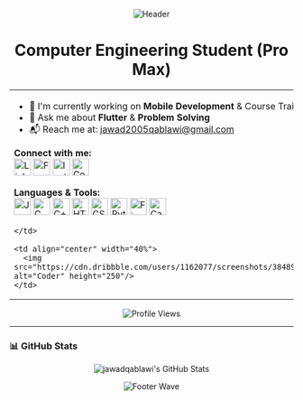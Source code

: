 <p align="center">
  <img 
    src="https://capsule-render.vercel.app/api?type=waving&height=290&color=gradient&text=Hi%20,%20I'm%20Jawad%20Qablawi👋🏻&section=header&textBg=false&fontSize=0&animation=fadeIn&reversal=false&fontAlign=50&fontAlignY=41" 
    alt="Header" 
  />
</p>

<h1 align="center">Computer Engineering Student (Pro Max)</h1>

<table align="center">
  <tr>
    <td valign="top" width="60%">
      
- 🚀 I'm currently working on **Mobile Development** & Course Trainer  
- 🧠 Ask me about **Flutter** & **Problem Solving**  
- 📬 Reach me at: [jawad2005qablawi@gmail.com](mailto:jawad2005qablawi@gmail.com)

<p align="left">
  <b>Connect with me:</b><br/>
  <a href="https://linkedin.com/in/jawadqablawi"><img src="https://raw.githubusercontent.com/rahuldkjain/github-profile-readme-generator/master/src/images/icons/Social/linked-in-alt.svg" alt="LinkedIn" height="30" /></a>
  <a href="https://fb.com/jawad.qablawi.94"><img src="https://raw.githubusercontent.com/rahuldkjain/github-profile-readme-generator/master/src/images/icons/Social/facebook.svg" alt="Facebook" height="30" /></a>
  <a href="https://instagram.com/jawad.qablawi"><img src="https://raw.githubusercontent.com/rahuldkjain/github-profile-readme-generator/master/src/images/icons/Social/instagram.svg" alt="Instagram" height="30" /></a>
  <a href="https://codeforces.com/profile/jawad_qablawi"><img src="https://raw.githubusercontent.com/rahuldkjain/github-profile-readme-generator/master/src/images/icons/Social/codeforces.svg" alt="Codeforces" height="30" /></a>
</p>

<p><b>Languages & Tools:</b><br/>
  <img src="https://cdn.jsdelivr.net/gh/devicons/devicon/icons/java/java-original.svg" alt="Java" height="30" />
  <img src="https://cdn.jsdelivr.net/gh/devicons/devicon/icons/c/c-original.svg" alt="C" height="30" />
  <img src="https://cdn.jsdelivr.net/gh/devicons/devicon/icons/cplusplus/cplusplus-original.svg" alt="C++" height="30" />
  <img src="https://cdn.jsdelivr.net/gh/devicons/devicon/icons/html5/html5-original.svg" alt="HTML5" height="30" />
  <img src="https://cdn.jsdelivr.net/gh/devicons/devicon/icons/css3/css3-original.svg" alt="CSS3" height="30" />
  <img src="https://cdn.jsdelivr.net/gh/devicons/devicon/icons/python/python-original.svg" alt="Python" height="30" />
  <img src="https://cdn.jsdelivr.net/gh/devicons/devicon/icons/figma/figma-original.svg" alt="Figma" height="30" />
  <img src="https://img.icons8.com/color/48/000000/canva.png" alt="Canva" height="30" />
</p>

    </td>
    
    <td align="center" width="40%">
      <img src="https://cdn.dribbble.com/users/1162077/screenshots/3848914/programmer.gif" alt="Coder" height="250"/>
    </td>
  </tr>
</table>

<p align="center">
  <img 
    src="https://komarev.com/ghpvc/?username=jawadqablawi&label=Profile%20views&color=0e75b6&style=flat" 
    alt="Profile Views" 
  />
</p>

---

### 📊 GitHub Stats

<p align="center">
  <img 
    src="https://github-readme-stats.vercel.app/api?username=jawadqablawi&theme=gruvbox&show_icons=true&hide_border=false&count_private=false" 
    alt="jawadqablawi's GitHub Stats" 
  />
</p>

<p align="center">
  <img 
    src="https://capsule-render.vercel.app/api?type=waving&height=200&color=gradient&section=footer" 
    alt="Footer Wave" 
  />
</p>

